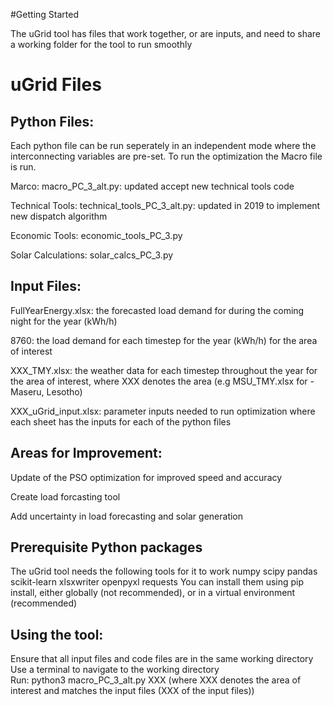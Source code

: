 #Getting Started

The uGrid tool has files that work together, or are inputs, and need to share a working folder for the tool to run smoothly

# uGrid Files

## Python Files: 
Each python file can be run seperately in an independent mode where the interconnecting variables are pre-set. To run the optimization
the Macro file is run.

Marco: macro_PC_3_alt.py: updated accept new technical tools code

Technical Tools: technical_tools_PC_3_alt.py: updated in 2019 to implement new dispatch algorithm

Economic Tools: economic_tools_PC_3.py 

Solar Calculations: solar_calcs_PC_3.py

## Input Files:
FullYearEnergy.xlsx: the forecasted load demand for during the coming night for the year (kWh/h)

8760: the load demand for each timestep for the year (kWh/h) for the area of interest

XXX_TMY.xlsx: the weather data for each timestep throughout the year for the area of interest, where XXX denotes the area (e.g MSU_TMY.xlsx for  - Maseru, Lesotho)

XXX_uGrid_input.xlsx: parameter inputs needed to run optimization where each sheet has the inputs for each of the python files

## Areas for Improvement:
Update of the PSO optimization for improved speed and accuracy

Create load forcasting tool

Add uncertainty in load forecasting and solar generation

## Prerequisite Python packages
The uGrid tool needs the following tools for it to work
    numpy scipy pandas scikit-learn xlsxwriter openpyxl requests
You can install them using pip install, either globally (not recommended), or in a virtual environment (recommended)

## Using the tool:
Ensure that all input files and code files are in the same working directory   
Use a terminal to navigate to the working directory   
Run:  python3 macro_PC_3_alt.py XXX (where XXX denotes the area of interest and matches the input files (XXX of the input files))
